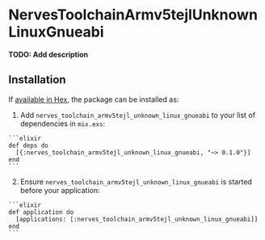 # NervesToolchainArmv5tejlUnknownLinuxGnueabi

**TODO: Add description**

## Installation

If [available in Hex](https://hex.pm/docs/publish), the package can be installed as:

  1. Add `nerves_toolchain_armv5tejl_unknown_linux_gnueabi` to your list of dependencies in `mix.exs`:

    ```elixir
    def deps do
      [{:nerves_toolchain_armv5tejl_unknown_linux_gnueabi, "~> 0.1.0"}]
    end
    ```

  2. Ensure `nerves_toolchain_armv5tejl_unknown_linux_gnueabi` is started before your application:

    ```elixir
    def application do
      [applications: [:nerves_toolchain_armv5tejl_unknown_linux_gnueabi]]
    end
    ```

